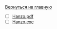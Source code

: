 [Вернуться на главную](https://github.com/ivettewo/random)



- [ ] [Hanzo.pdf](https://www.youtube.com/watch?v=gygxtttTKbw&ab_channel=ThatPunchKid)
- [ ] [Hanzo.exe](https://www.youtube.com/watch?v=O14Cl_1vWuY&ab_channel=ThatPunchKid)
